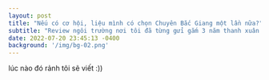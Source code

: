 ```yaml
---
layout: post
title: "Nếu có cơ hội, liệu mình có chọn Chuyên Bắc Giang một lần nữa?"
subtitle: "Review ngôi trường nơi tôi đã từng gửi gắm 3 năm thanh xuân & là nơi giúp tôi trưởng thành hơn rất nhiều"
date: 2022-07-20 23:45:13 -0400
background: '/img/bg-02.png'
---
```


lúc nào đó rảnh tôi sẽ viết :))



<br>
<br>
<br>

